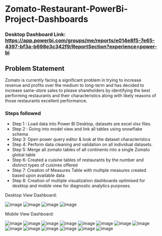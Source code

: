 # Zomato-Restaurant-PowerBi-Project-Dashboards


### Desktop Dashboard Link: https://app.powerbi.com/groups/me/reports/e014e8f5-7e65-4397-bf3a-b698e3c342f9/ReportSection?experience=power-bi

## Problem Statement
Zomato is currently facing a significant problem in trying to increase revenue and profits over the medium to long-term and has decided to increase same-store sales to please shareholders by identifying the best performing restaurants and their characteristics along with likely reasons of those restaurants excellent performance.  

### Steps followed 

- Step 1 : Load data into Power BI Desktop, datasets are excel xlsx files.
- Step 2 : Going into model view and link all tables using snowflake schema
- Step 3: Open power query editor & look at the dataset characteristics 
- Step 4: Perform data cleaning and validation on all individual datasets.
- Step 5: Merge all zomato tables of all continents into a single Zomato global table
- Step 6: Created a cuisine tables of restaurants by the number and distinct types of cuisines offered
- Step 7: Creation of Measures Table with multiple measures created based upon available data
- Step 8: Creation of multiple visualization dashboards optimised for desktop and mobile view for diagnostic analytics purposes.

Desktop View Dashboard:

![image](https://github.com/user-attachments/assets/5a990933-d000-4cec-900c-bf34c669a855)
![image](https://github.com/user-attachments/assets/c57b0664-c56d-4ce0-b4a1-ed860b20234d)
![image](https://github.com/user-attachments/assets/2c9112e7-c438-4978-9760-a8c96e2d0b5e)
![image](https://github.com/user-attachments/assets/97baf0a0-8845-455e-9ca8-1475d637eb07)

Mobile View Dashboard:

![image](https://github.com/user-attachments/assets/068c1891-47a1-4112-8fcb-7029ed0e51fe)
![image](https://github.com/user-attachments/assets/bb7cba7e-e48a-4cda-87fe-9ce93b0c0ac9)
![image](https://github.com/user-attachments/assets/72ae8080-9ad9-4a7e-a5db-dc63e2c67cb1)
![image](https://github.com/user-attachments/assets/5fdcdfb1-c9b3-47aa-813e-15561a0ce1ca)
![image](https://github.com/user-attachments/assets/40f6a342-9073-475f-a316-7255cd80fefc)
![image](https://github.com/user-attachments/assets/11d61173-9af6-4f8f-a3bd-76ec11e640f0)
![image](https://github.com/user-attachments/assets/8741ad35-73af-4ed0-be46-10a9eb4c90a0)
![image](https://github.com/user-attachments/assets/9978307a-f8a6-4dee-9efe-e97048726db4)
![image](https://github.com/user-attachments/assets/9e2393a7-1ea3-48cb-b0a3-85ecb80f92ea)
![image](https://github.com/user-attachments/assets/04e66812-630b-4a2b-bb03-e1588085c2fb)
![image](https://github.com/user-attachments/assets/bbba0e37-5955-4579-ae5d-44eceb4a2028)
![image](https://github.com/user-attachments/assets/c220ff49-cc7d-4358-b9a8-178c7b4cc0bd)
![image](https://github.com/user-attachments/assets/10f6a908-430b-43a3-b2e2-b9e1aa37355a)
![image](https://github.com/user-attachments/assets/1b69a239-fda0-418a-b534-0d3db14b7f4b)





